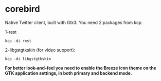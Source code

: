 # corebird
Native Twitter client, built with Gtk3. You need 2 packages from kcp:

1-rest
```
kcp -di rest
```
2-libgstgtkskin (for video support):
```
kcp -di libgstgtkskin
```
**For better look-and-feel you need to enable the Breeze icon theme on the GTK application settings, in both primary and backend mode.**
